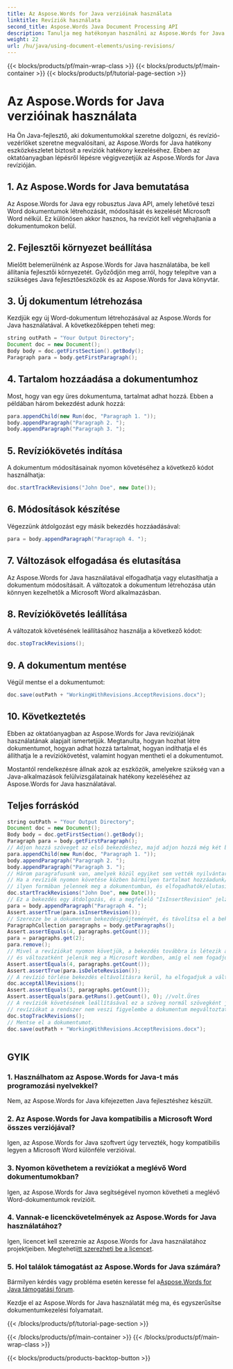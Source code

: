 ```yaml
---
title: Az Aspose.Words for Java verzióinak használata
linktitle: Revíziók használata
second_title: Aspose.Words Java Document Processing API
description: Tanulja meg hatékonyan használni az Aspose.Words for Java változatát. Lépésről lépésre útmutató fejlesztőknek. Optimalizálja dokumentumkezelését.
weight: 22
url: /hu/java/using-document-elements/using-revisions/
---
```


{{< blocks/products/pf/main-wrap-class >}}
{{< blocks/products/pf/main-container >}}
{{< blocks/products/pf/tutorial-page-section >}}

# Az Aspose.Words for Java verzióinak használata


Ha Ön Java-fejlesztő, aki dokumentumokkal szeretne dolgozni, és revízió-vezérlőket szeretne megvalósítani, az Aspose.Words for Java hatékony eszközkészletet biztosít a revíziók hatékony kezeléséhez. Ebben az oktatóanyagban lépésről lépésre végigvezetjük az Aspose.Words for Java revízióján. 

## 1. Az Aspose.Words for Java bemutatása

Az Aspose.Words for Java egy robusztus Java API, amely lehetővé teszi Word dokumentumok létrehozását, módosítását és kezelését Microsoft Word nélkül. Ez különösen akkor hasznos, ha revíziót kell végrehajtania a dokumentumokon belül.

## 2. Fejlesztői környezet beállítása

Mielőtt belemerülnénk az Aspose.Words for Java használatába, be kell állítania fejlesztői környezetét. Győződjön meg arról, hogy telepítve van a szükséges Java fejlesztőeszközök és az Aspose.Words for Java könyvtár.

## 3. Új dokumentum létrehozása

Kezdjük egy új Word-dokumentum létrehozásával az Aspose.Words for Java használatával. A következőképpen teheti meg:

```java
string outPath = "Your Output Directory";
Document doc = new Document();
Body body = doc.getFirstSection().getBody();
Paragraph para = body.getFirstParagraph();
```

## 4. Tartalom hozzáadása a dokumentumhoz

Most, hogy van egy üres dokumentuma, tartalmat adhat hozzá. Ebben a példában három bekezdést adunk hozzá:

```java
para.appendChild(new Run(doc, "Paragraph 1. "));
body.appendParagraph("Paragraph 2. ");
body.appendParagraph("Paragraph 3. ");
```

## 5. Revíziókövetés indítása

A dokumentum módosításainak nyomon követéséhez a következő kódot használhatja:

```java
doc.startTrackRevisions("John Doe", new Date());
```

## 6. Módosítások készítése

Végezzünk átdolgozást egy másik bekezdés hozzáadásával:

```java
para = body.appendParagraph("Paragraph 4. ");
```

## 7. Változások elfogadása és elutasítása

Az Aspose.Words for Java használatával elfogadhatja vagy elutasíthatja a dokumentum módosításait. A változatok a dokumentum létrehozása után könnyen kezelhetők a Microsoft Word alkalmazásban.

## 8. Revíziókövetés leállítása

A változatok követésének leállításához használja a következő kódot:

```java
doc.stopTrackRevisions();
```

## 9. A dokumentum mentése

Végül mentse el a dokumentumot:

```java
doc.save(outPath + "WorkingWithRevisions.AcceptRevisions.docx");
```

## 10. Következtetés

Ebben az oktatóanyagban az Aspose.Words for Java revíziójának használatának alapjait ismertetjük. Megtanulta, hogyan hozhat létre dokumentumot, hogyan adhat hozzá tartalmat, hogyan indíthatja el és állíthatja le a revíziókövetést, valamint hogyan mentheti el a dokumentumot.

Mostantól rendelkezésre állnak azok az eszközök, amelyekre szükség van a Java-alkalmazások felülvizsgálatainak hatékony kezeléséhez az Aspose.Words for Java használatával.

## Teljes forráskód
```java
string outPath = "Your Output Directory";
Document doc = new Document();
Body body = doc.getFirstSection().getBody();
Paragraph para = body.getFirstParagraph();
// Adjon hozzá szöveget az első bekezdéshez, majd adjon hozzá még két bekezdést.
para.appendChild(new Run(doc, "Paragraph 1. "));
body.appendParagraph("Paragraph 2. ");
body.appendParagraph("Paragraph 3. ");
// Három paragrafusunk van, amelyek közül egyiket sem vették nyilvántartásba bármilyen típusú revízióként
// Ha a revíziók nyomon követése közben bármilyen tartalmat hozzáadunk/eltávolítunk a dokumentumból,
// ilyen formában jelennek meg a dokumentumban, és elfogadhatók/elutasíthatók.
doc.startTrackRevisions("John Doe", new Date());
// Ez a bekezdés egy átdolgozás, és a megfelelő "IsInsertRevision" jelző lesz beállítva.
para = body.appendParagraph("Paragraph 4. ");
Assert.assertTrue(para.isInsertRevision());
// Szerezze be a dokumentum bekezdésgyűjteményét, és távolítsa el a bekezdést.
ParagraphCollection paragraphs = body.getParagraphs();
Assert.assertEquals(4, paragraphs.getCount());
para = paragraphs.get(2);
para.remove();
// Mivel a revíziókat nyomon követjük, a bekezdés továbbra is létezik a dokumentumban, és az "IsDeleteRevision" lesz beállítva
// és változatként jelenik meg a Microsoft Wordben, amíg el nem fogadjuk vagy el nem utasítjuk az összes revíziót.
Assert.assertEquals(4, paragraphs.getCount());
Assert.assertTrue(para.isDeleteRevision());
// A revízió törlése bekezdés eltávolításra kerül, ha elfogadjuk a változtatásokat.
doc.acceptAllRevisions();
Assert.assertEquals(3, paragraphs.getCount());
Assert.assertEquals(para.getRuns().getCount(), 0); //volt.Üres
// A revíziók követésének leállításával ez a szöveg normál szövegként jelenik meg.
// revíziókat a rendszer nem veszi figyelembe a dokumentum megváltoztatásakor.
doc.stopTrackRevisions();
// Mentse el a dokumentumot.
doc.save(outPath + "WorkingWithRevisions.AcceptRevisions.docx");
  
```

## GYIK

### 1. Használhatom az Aspose.Words for Java-t más programozási nyelvekkel?

Nem, az Aspose.Words for Java kifejezetten Java fejlesztéshez készült.

### 2. Az Aspose.Words for Java kompatibilis a Microsoft Word összes verziójával?

Igen, az Aspose.Words for Java szoftvert úgy tervezték, hogy kompatibilis legyen a Microsoft Word különféle verzióival.

### 3. Nyomon követhetem a revíziókat a meglévő Word dokumentumokban?

Igen, az Aspose.Words for Java segítségével nyomon követheti a meglévő Word-dokumentumok revízióit.

### 4. Vannak-e licenckövetelmények az Aspose.Words for Java használatához?

 Igen, licencet kell szereznie az Aspose.Words for Java használatához projektjeiben. Megteheti[itt szerezheti be a licencet](https://purchase.aspose.com/buy).

### 5. Hol találok támogatást az Aspose.Words for Java számára?

 Bármilyen kérdés vagy probléma esetén keresse fel a[Aspose.Words for Java támogatási fórum](https://forum.aspose.com/).

Kezdje el az Aspose.Words for Java használatát még ma, és egyszerűsítse dokumentumkezelési folyamatait.

{{< /blocks/products/pf/tutorial-page-section >}}

{{< /blocks/products/pf/main-container >}}
{{< /blocks/products/pf/main-wrap-class >}}

{{< blocks/products/products-backtop-button >}}
